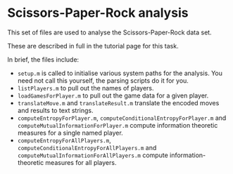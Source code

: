 # Scissors-Paper-Rock analysis

This set of files are used to analyse the Scissors-Paper-Rock data set.

These are described in full in the tutorial page for this task.

In brief, the files include:
* `setup.m` is called to initialise various system paths for the analysis. You need not call this yourself, the parsing scripts do it for you.
* `listPlayers.m` to pull out the names of players.
* `loadGamesForPlayer.m` to pull out the game data for a given player.
* `translateMove.m` and `translateResult.m` translate the encoded moves and results to text strings.
* `computeEntropyForPlayer.m`, `computeConditionalEntropyForPlayer.m` and `computeMutualInformationForPlayer.m` compute information theoretic measures for a single named player.
* `computeEntropyForAllPlayers.m`, `computeConditionalEntropyForAllPlayers.m` and `computeMutualInformationForAllPlayers.m` compute information-theoretic measures for all players.

